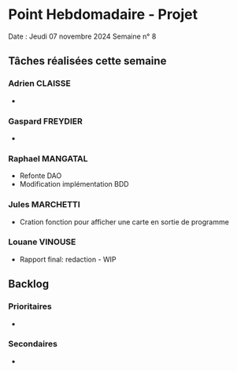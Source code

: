 # Point Hebdomadaire - Projet 

Date : Jeudi 07 novembre 2024
Semaine n° 8

## Tâches réalisées cette semaine

### Adrien CLAISSE
- 

### Gaspard FREYDIER 
- 

### Raphael MANGATAL
- Refonte DAO
- Modification implémentation BDD

### Jules MARCHETTI
- Cration fonction pour afficher une carte en sortie de programme

### Louane VINOUSE
- Rapport final: redaction - WIP

## Backlog

### Prioritaires
- 

### Secondaires
- 
